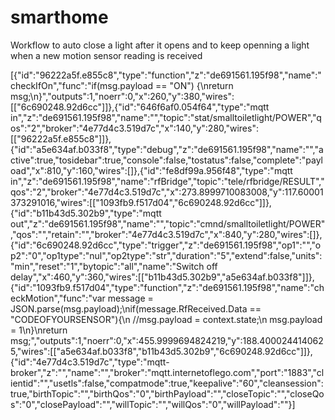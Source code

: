 # smarthome

Workflow to auto close a light after it opens and to keep openning a light when a new motion sensor reading is received

[{"id":"96222a5f.e855c8","type":"function","z":"de691561.195f98","name":"checkIfOn","func":"if(msg.payload == \"ON\") {\nreturn msg;\n}","outputs":1,"noerr":0,"x":260,"y":380,"wires":[["6c690248.92d6cc"]]},{"id":"646f6af0.054f64","type":"mqtt in","z":"de691561.195f98","name":"","topic":"stat/smalltoiletlight/POWER","qos":"2","broker":"4e77d4c3.519d7c","x":140,"y":280,"wires":[["96222a5f.e855c8"]]},{"id":"a5e634af.b033f8","type":"debug","z":"de691561.195f98","name":"","active":true,"tosidebar":true,"console":false,"tostatus":false,"complete":"payload","x":810,"y":160,"wires":[]},{"id":"fe8df99a.956f48","type":"mqtt in","z":"de691561.195f98","name":"rfBridge","topic":"tele/rfbridge/RESULT","qos":"2","broker":"4e77d4c3.519d7c","x":273.8999710083008,"y":117.60001373291016,"wires":[["1093fb9.f517d04","6c690248.92d6cc"]]},{"id":"b11b43d5.302b9","type":"mqtt out","z":"de691561.195f98","name":"","topic":"cmnd/smalltoiletlight/POWER","qos":"","retain":"","broker":"4e77d4c3.519d7c","x":840,"y":280,"wires":[]},{"id":"6c690248.92d6cc","type":"trigger","z":"de691561.195f98","op1":"","op2":"0","op1type":"nul","op2type":"str","duration":"5","extend":false,"units":"min","reset":"1","bytopic":"all","name":"Switch off delay","x":460,"y":360,"wires":[["b11b43d5.302b9","a5e634af.b033f8"]]},{"id":"1093fb9.f517d04","type":"function","z":"de691561.195f98","name":"checkMotion","func":"var message = JSON.parse(msg.payload);\nif(message.RfReceived.Data == \"CODEOFYOURSENSOR\"){\n    //msg.payload = context.state;\n    msg.payload = 1\n}\nreturn msg;","outputs":1,"noerr":0,"x":455.9999694824219,"y":188.4000244140625,"wires":[["a5e634af.b033f8","b11b43d5.302b9","6c690248.92d6cc"]]},{"id":"4e77d4c3.519d7c","type":"mqtt-broker","z":"","name":"","broker":"mqtt.internetoflego.com","port":"1883","clientid":"","usetls":false,"compatmode":true,"keepalive":"60","cleansession":true,"birthTopic":"","birthQos":"0","birthPayload":"","closeTopic":"","closeQos":"0","closePayload":"","willTopic":"","willQos":"0","willPayload":""}]
